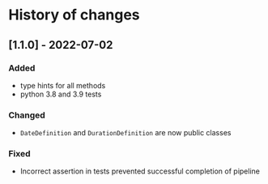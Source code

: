 # History of changes

## [1.1.0] - 2022-07-02

### Added
- type hints for all methods
- python 3.8 and 3.9 tests

### Changed
- `DateDefinition` and `DurationDefinition` are now public classes

### Fixed
- Incorrect assertion in tests prevented successful completion of pipeline